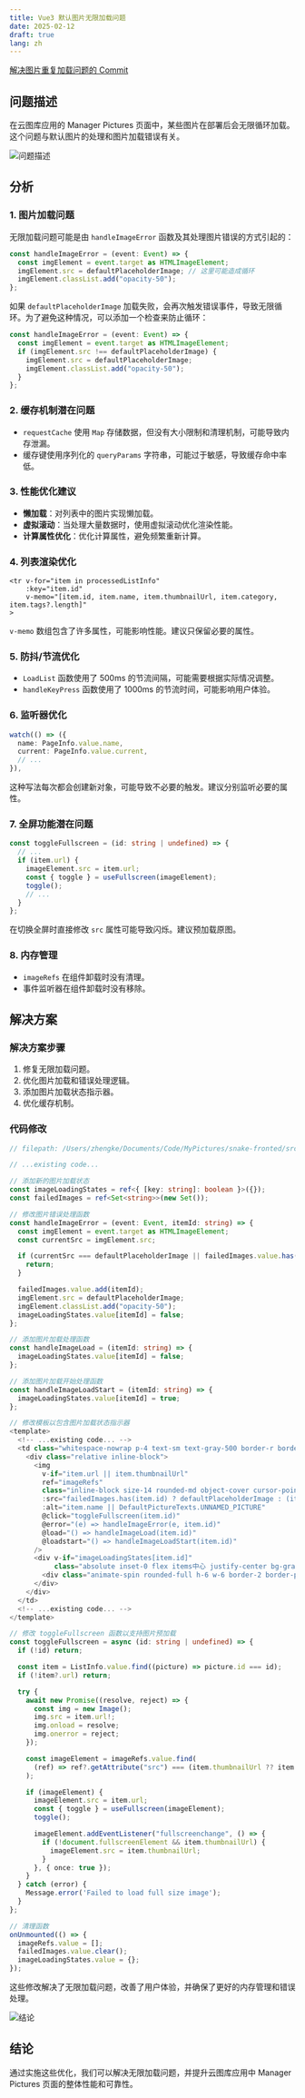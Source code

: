 ```yaml
---
title: Vue3 默认图片无限加载问题
date: 2025-02-12
draft: true
lang: zh
---
```


[解决图片重复加载问题的 Commit](https://github.com/Zhengke0110/MyPictures/commit/6cbd76b5d3324c02b29db2422551934ef5efb238)

## 问题描述

在云图库应用的 Manager Pictures 页面中，某些图片在部署后会无限循环加载。这个问题与默认图片的处理和图片加载错误有关。

![问题描述](/public/images/blog/bug/2025-2-12-error.png)

## 分析

### 1. 图片加载问题

无限加载问题可能是由 `handleImageError` 函数及其处理图片错误的方式引起的：

```typescript
const handleImageError = (event: Event) => {
  const imgElement = event.target as HTMLImageElement;
  imgElement.src = defaultPlaceholderImage; // 这里可能造成循环
  imgElement.classList.add("opacity-50");
};
```

如果 `defaultPlaceholderImage` 加载失败，会再次触发错误事件，导致无限循环。为了避免这种情况，可以添加一个检查来防止循环：

```typescript
const handleImageError = (event: Event) => {
  const imgElement = event.target as HTMLImageElement;
  if (imgElement.src !== defaultPlaceholderImage) {
    imgElement.src = defaultPlaceholderImage;
    imgElement.classList.add("opacity-50");
  }
};
```

### 2. 缓存机制潜在问题

- `requestCache` 使用 `Map` 存储数据，但没有大小限制和清理机制，可能导致内存泄漏。
- 缓存键使用序列化的 `queryParams` 字符串，可能过于敏感，导致缓存命中率低。

### 3. 性能优化建议

- **懒加载**：对列表中的图片实现懒加载。
- **虚拟滚动**：当处理大量数据时，使用虚拟滚动优化渲染性能。
- **计算属性优化**：优化计算属性，避免频繁重新计算。

### 4. 列表渲染优化

```vue
<tr v-for="item in processedListInfo"
    :key="item.id"
    v-memo="[item.id, item.name, item.thumbnailUrl, item.category, item.tags?.length]"
>
```

`v-memo` 数组包含了许多属性，可能影响性能。建议只保留必要的属性。

### 5. 防抖/节流优化

- `LoadList` 函数使用了 500ms 的节流间隔，可能需要根据实际情况调整。
- `handleKeyPress` 函数使用了 1000ms 的节流时间，可能影响用户体验。

### 6. 监听器优化

```typescript
watch(() => ({
  name: PageInfo.value.name,
  current: PageInfo.value.current,
  // ...
}),
```

这种写法每次都会创建新对象，可能导致不必要的触发。建议分别监听必要的属性。

### 7. 全屏功能潜在问题

```typescript
const toggleFullscreen = (id: string | undefined) => {
  // ...
  if (item.url) {
    imageElement.src = item.url;
    const { toggle } = useFullscreen(imageElement);
    toggle();
    // ...
  }
};
```

在切换全屏时直接修改 `src` 属性可能导致闪烁。建议预加载原图。

### 8. 内存管理

- `imageRefs` 在组件卸载时没有清理。
- 事件监听器在组件卸载时没有移除。

## 解决方案

### 解决方案步骤

1. 修复无限加载问题。
2. 优化图片加载和错误处理逻辑。
3. 添加图片加载状态指示器。
4. 优化缓存机制。

### 代码修改

```typescript
// filepath: /Users/zhengke/Documents/Code/MyPictures/snake-fronted/src/views/pictures/ManagerPictures.vue

// ...existing code...

// 添加新的图片加载状态
const imageLoadingStates = ref<{ [key: string]: boolean }>({});
const failedImages = ref<Set<string>>(new Set());

// 修改图片错误处理函数
const handleImageError = (event: Event, itemId: string) => {
  const imgElement = event.target as HTMLImageElement;
  const currentSrc = imgElement.src;

  if (currentSrc === defaultPlaceholderImage || failedImages.value.has(itemId)) {
    return;
  }

  failedImages.value.add(itemId);
  imgElement.src = defaultPlaceholderImage;
  imgElement.classList.add("opacity-50");
  imageLoadingStates.value[itemId] = false;
};

// 添加图片加载处理函数
const handleImageLoad = (itemId: string) => {
  imageLoadingStates.value[itemId] = false;
};

// 添加图片加载开始处理函数
const handleImageLoadStart = (itemId: string) => {
  imageLoadingStates.value[itemId] = true;
};

// 修改模板以包含图片加载状态指示器
<template>
  <!-- ...existing code... -->
  <td class="whitespace-nowrap p-4 text-sm text-gray-500 border-r border-gray-100/50 text-center">
    <div class="relative inline-block">
      <img
        v-if="item.url || item.thumbnailUrl"
        ref="imageRefs"
        class="inline-block size-14 rounded-md object-cover cursor-pointer hover:opacity-90 transition-opacity shadow-sm hover:shadow-md"
        :src="failedImages.has(item.id) ? defaultPlaceholderImage : (item.thumbnailUrl ?? item.url)"
        :alt="item.name || DefaultPictureTexts.UNNAMED_PICTURE"
        @click="toggleFullscreen(item.id)"
        @error="(e) => handleImageError(e, item.id)"
        @load="() => handleImageLoad(item.id)"
        @loadstart="() => handleImageLoadStart(item.id)"
      />
      <div v-if="imageLoadingStates[item.id]"
           class="absolute inset-0 flex items中心 justify-center bg-gray-100/50 rounded-md">
        <div class="animate-spin rounded-full h-6 w-6 border-2 border-primary border-t-transparent"></div>
      </div>
    </div>
  </td>
  <!-- ...existing code... -->
</template>

// 修改 toggleFullscreen 函数以支持图片预加载
const toggleFullscreen = async (id: string | undefined) => {
  if (!id) return;

  const item = ListInfo.value.find((picture) => picture.id === id);
  if (!item?.url) return;

  try {
    await new Promise((resolve, reject) => {
      const img = new Image();
      img.src = item.url!;
      img.onload = resolve;
      img.onerror = reject;
    });

    const imageElement = imageRefs.value.find(
      (ref) => ref?.getAttribute("src") === (item.thumbnailUrl ?? item.url)
    );

    if (imageElement) {
      imageElement.src = item.url;
      const { toggle } = useFullscreen(imageElement);
      toggle();

      imageElement.addEventListener("fullscreenchange", () => {
        if (!document.fullscreenElement && item.thumbnailUrl) {
          imageElement.src = item.thumbnailUrl;
        }
      }, { once: true });
    }
  } catch (error) {
    Message.error('Failed to load full size image');
  }
};

// 清理函数
onUnmounted(() => {
  imageRefs.value = [];
  failedImages.value.clear();
  imageLoadingStates.value = {};
});
```

这些修改解决了无限加载问题，改善了用户体验，并确保了更好的内存管理和错误处理。

![结论](/public/images/blog/bug/2025-2-12-success.png)

## 结论

通过实施这些优化，我们可以解决无限加载问题，并提升云图库应用中 Manager Pictures 页面的整体性能和可靠性。
